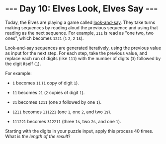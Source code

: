 # --- Day 10: Elves Look, Elves Say ---

Today, the Elves are playing a game called [look-and-say](https://en.wikipedia.org/wiki/Look-and-say_sequence).  They take turns making sequences by reading aloud the previous sequence and using that reading as the next sequence.  For example, `211` is read as "one two, two ones", which becomes `1221` (`1` `2`, `2` `1`s).

Look-and-say sequences are generated iteratively, using the previous value as input for the next step.  For each step, take the previous value, and replace each run of digits (like `111`) with the number of digits (`3`) followed by the digit itself (`1`).

For example:


 - `1` becomes `11` (`1` copy of digit `1`).

 - `11` becomes `21` (`2` copies of digit `1`).

 - `21` becomes `1211` (one `2` followed by one `1`).

 - `1211` becomes `111221` (one `1`, one `2`, and two `1`s).

 - `111221` becomes `312211` (three `1`s, two `2`s, and one `1`).


Starting with the digits in your puzzle input, apply this process 40 times.  What is *the length of the result*?

